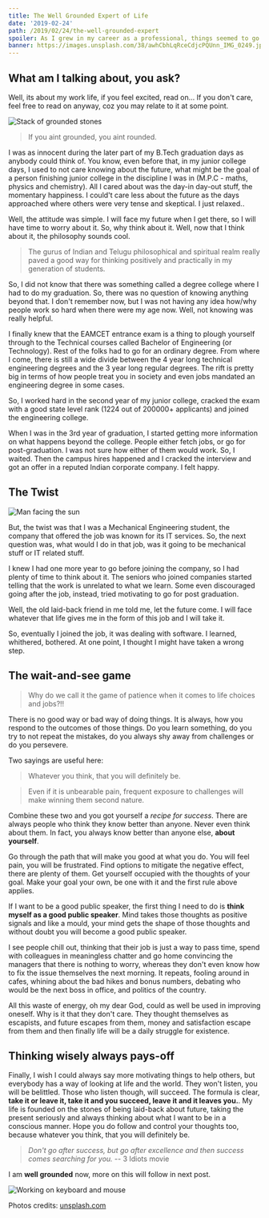 ```yaml
---
title: The Well Grounded Expert of Life
date: '2019-02-24'
path: /2019/02/24/the-well-grounded-expert
spoiler: As I grew in my career as a professional, things seemed to go as planned, or did they?!!🤔
banner: https://images.unsplash.com/38/awhCbhLqRceCdjcPQUnn_IMG_0249.jpg?ixlib=rb-1.2.1&ixid=eyJhcHBfaWQiOjEyMDd9&auto=format&fit=crop&w=967&q=80
---
```


## What am I talking about, you ask?

Well, its about my work life, if you feel excited, read on... If you don't care, feel free to read on anyway, coz you may relate to it at some point.

![Stack of grounded stones](https://images.unsplash.com/photo-1506718468845-7578aa47670b?ixlib=rb-1.2.1&auto=format&fit=crop&w=1500&q=80)

> If you aint grounded, you aint rounded.

I was as innocent during the later part of my B.Tech graduation days as anybody could think of. You know, even before that, in my junior college days, I used to not care knowing about the future, what might be the goal of a person finishing junior college in the discipline I was in (M.P.C - maths, physics and chemistry). All I cared about was the day-in day-out stuff, the momentary happiness. I could't care less about the future as the days approached where others were very tense and skeptical. I just relaxed..

Well, the attitude was simple. I will face my future when I get there, so I will have time to worry about it. So, why think about it. Well, now that I think about it, the philosophy sounds cool.

> The gurus of Indian and Telugu philosophical and spiritual realm really paved a good way for thinking positively and practically in my generation of students.

So, I did not know that there was something called a degree college where I had to do my graduation. So, there was no question of knowing anything beyond that. I don't remember now, but I was not having any idea how/why people work so hard when there were my age now. Well, not knowing was really helpful.

I finally knew that the EAMCET entrance exam is a thing to plough yourself through to the Technical courses called Bachelor of Engineering (or Technology). Rest of the folks had to go for an ordinary degree. From where I come, there is still a wide divide between the 4 year long technical engineering degrees and the 3 year long regular degrees. The rift is pretty big in terms of how people treat you in society and even jobs mandated an engineering degree in some cases.

So, I worked hard in the second year of my junior college, cracked the exam with a good state level rank (1224 out of 200000+ applicants) and joined the engineering college.

When I was in the 3rd year of graduation, I started getting more information on what happens beyond the college. People either fetch jobs, or go for post-graduation. I was not sure how either of them would work. So, I waited. Then the campus hires happened and I cracked the interview and got an offer in a reputed Indian corporate company. I felt happy. 

## The Twist

![Man facing the sun](https://images.unsplash.com/photo-1516796248643-97015ffc715d?ixlib=rb-1.2.1&ixid=eyJhcHBfaWQiOjEyMDd9&auto=format&fit=crop&w=1500&q=80)

But, the twist was that I was a Mechanical Engineering student, the company that offered the job was known for its IT services. So, the next question was, what would I do in that job, was it going to be mechanical stuff or IT related stuff.

I knew I had one more year to go before joining the company, so I had plenty of time to think about it. The seniors who joined companies started telling that the work is unrelated to what we learn. Some even discouraged going after the job, instead, tried motivating to go for post graduation.

Well, the old laid-back friend in me told me, let the future come. I will face whatever that life gives me in the form of this job and I will take it. 

So, eventually I joined the job, it was dealing with software. I learned, whithered, bothered. At one point, I thought I might have taken a wrong step.

## The wait-and-see game

> Why do we call it the game of patience when it comes to life choices and jobs?!!

There is no good way or bad way of doing things. It is always, how you respond to the outcomes of those things. Do you learn something, do you try to not repeat the mistakes, do you always shy away from challenges or do you persevere. 

Two sayings are useful here:

> Whatever you think, that you will definitely be.

> Even if it is unbearable pain, frequent exposure to challenges will make winning them second nature.

Combine these two and you got yourself a _recipe for success_. There are always people who think they know better than anyone. Never even think about them. In fact, you always know better than anyone else, **about yourself**.

Go through the path that will make you good at what you do. You will feel pain, you will be frustrated. Find options to mitigate the negative effect, there are plenty of them. Get yourself occupied with the thoughts of your goal. Make your goal your own, be one with it and the first rule above applies.

If I want to be a good public speaker, the first thing I need to do is **think myself as a good public speaker**. Mind takes those thoughts as positive signals and like a mould, your mind gets the shape of those thoughts and without doubt you will become a good public speaker.

I see people chill out, thinking that their job is just a way to pass time, spend with colleagues in meaningless chatter and go home convincing the managers that there is nothing to worry, whereas they don't even know how to fix the issue themselves the next morning. It repeats, fooling around in cafes, whining about the bad hikes and bonus numbers, debating who would be the next boss in office, and politics of the country. 

All this waste of energy, oh my dear God, could as well be used in improving oneself. Why is it that they don't care. They thought themselves as escapists, and future escapes from them, money and satisfaction escape from them and then finally life will be a daily struggle for existence.

## Thinking wisely always pays-off

Finally, I wish I could always say more motivating things to help others, but everybody has a way of looking at life and the world. They won't listen, you will be belittled. Those who listen though, will succeed. The formula is clear, **take it or leave it, take it and you succeed, leave it and it leaves you.**. My life is founded on the stones of being laid-back about future, taking the present seriously and always thinking about what I want to be in a conscious manner. Hope you do follow and control your thoughts too, because whatever you think, that you will definitely be.

> _Don't go after success, but go after excellence and then success comes searching for you._ -- 3 Idiots movie

I am __well grounded__ now, more on this will follow in next post.

![Working on keyboard and mouse](https://images.unsplash.com/38/awhCbhLqRceCdjcPQUnn_IMG_0249.jpg?ixlib=rb-1.2.1&ixid=eyJhcHBfaWQiOjEyMDd9&auto=format&fit=crop&w=967&q=80)

Photos credits: <a target="_blank" href="https://unsplash.com">unsplash.com</a>